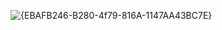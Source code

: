 ![{EBAFB246-B280-4f79-816A-1147AA43BC7E}](https://github.com/user-attachments/assets/e64f7c96-5ae0-40ad-839b-57bb849d2e17)
